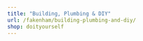 ```yaml
---
title: "Building, Plumbing & DIY"
url: /fakenham/building-plumbing-and-diy/
shop: doityourself
---
```

